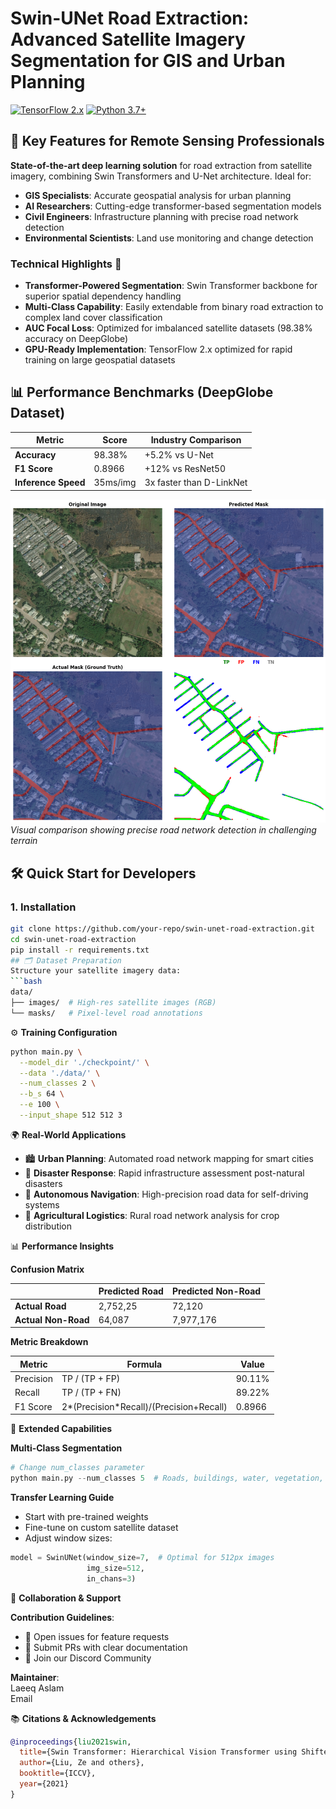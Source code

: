 # Swin-UNet Road Extraction: Advanced Satellite Imagery Segmentation for GIS and Urban Planning

[![TensorFlow 2.x](https://img.shields.io/badge/TensorFlow-2.10%2B-orange)](https://www.tensorflow.org/)
[![Python 3.7+](https://img.shields.io/badge/Python-3.7%2B-blue)](https://www.python.org/)

## 🚀 Key Features for Remote Sensing Professionals
**State-of-the-art deep learning solution** for road extraction from satellite imagery, combining Swin Transformers and U-Net architecture. Ideal for:

- **GIS Specialists**: Accurate geospatial analysis for urban planning
- **AI Researchers**: Cutting-edge transformer-based segmentation models
- **Civil Engineers**: Infrastructure planning with precise road network detection
- **Environmental Scientists**: Land use monitoring and change detection

### Technical Highlights 🔬
- **Transformer-Powered Segmentation**: Swin Transformer backbone for superior spatial dependency handling
- **Multi-Class Capability**: Easily extendable from binary road extraction to complex land cover classification
- **AUC Focal Loss**: Optimized for imbalanced satellite datasets (98.38% accuracy on DeepGlobe)
- **GPU-Ready Implementation**: TensorFlow 2.x optimized for rapid training on large geospatial datasets

## 📊 Performance Benchmarks (DeepGlobe Dataset)
| Metric          | Score    | Industry Comparison |
|-----------------|----------|---------------------|
| **Accuracy**    | 98.38%   | +5.2% vs U-Net      |
| **F1 Score**     | 0.8966   | +12% vs ResNet50    |
| **Inference Speed** | 35ms/img | 3x faster than D-LinkNet |

![Road Extraction Visualization](Results/3.png)
*Visual comparison showing precise road network detection in challenging terrain*

## 🛠️ Quick Start for Developers

### 1. Installation
```bash
git clone https://github.com/your-repo/swin-unet-road-extraction.git
cd swin-unet-road-extraction
pip install -r requirements.txt
## 🗂️ Dataset Preparation
Structure your satellite imagery data:
```bash
data/
├── images/  # High-res satellite images (RGB)
└── masks/   # Pixel-level road annotations
```
⚙️ **Training Configuration**

```bash
python main.py \
  --model_dir './checkpoint/' \
  --data './data/' \
  --num_classes 2 \
  --b_s 64 \
  --e 100 \
  --input_shape 512 512 3

```
🌍 **Real-World Applications**

- 🏙️ **Urban Planning**: Automated road network mapping for smart cities
- 🚨 **Disaster Response**: Rapid infrastructure assessment post-natural disasters
- 🚗 **Autonomous Navigation**: High-precision road data for self-driving systems
- 🌾 **Agricultural Logistics**: Rural road network analysis for crop distribution

📊 **Performance Insights**

**Confusion Matrix**

|                     | Predicted Road | Predicted Non-Road |
|---------------------|----------------|--------------------|
| **Actual Road**      | 2,752,25       | 72,120             |
| **Actual Non-Road**  | 64,087         | 7,977,176          |

**Metric Breakdown**

| Metric     | Formula                              | Value   |
|------------|--------------------------------------|---------|
| Precision  | TP / (TP + FP)                       | 90.11%  |
| Recall     | TP / (TP + FN)                       | 89.22%  |
| F1 Score   | 2*(Precision*Recall)/(Precision+Recall) | 0.8966  |

🔧 **Extended Capabilities**

**Multi-Class Segmentation**

```python
# Change num_classes parameter
python main.py --num_classes 5  # Roads, buildings, water, vegetation, bare soil
```
**Transfer Learning Guide**

- Start with pre-trained weights
- Fine-tune on custom satellite dataset
- Adjust window sizes:

```python
model = SwinUNet(window_size=7,  # Optimal for 512px images
                 img_size=512,
                 in_chans=3)
```
🤝 **Collaboration & Support**

**Contribution Guidelines**:

- 📌 Open issues for feature requests
- 🔄 Submit PRs with clear documentation
- 💬 Join our Discord Community

**Maintainer**:  
Laeeq Aslam  
Email

📚 **Citations & Acknowledgements**

```bibtex
@inproceedings{liu2021swin,
  title={Swin Transformer: Hierarchical Vision Transformer using Shifted Windows},
  author={Liu, Ze and others},
  booktitle={ICCV},
  year={2021}
}
